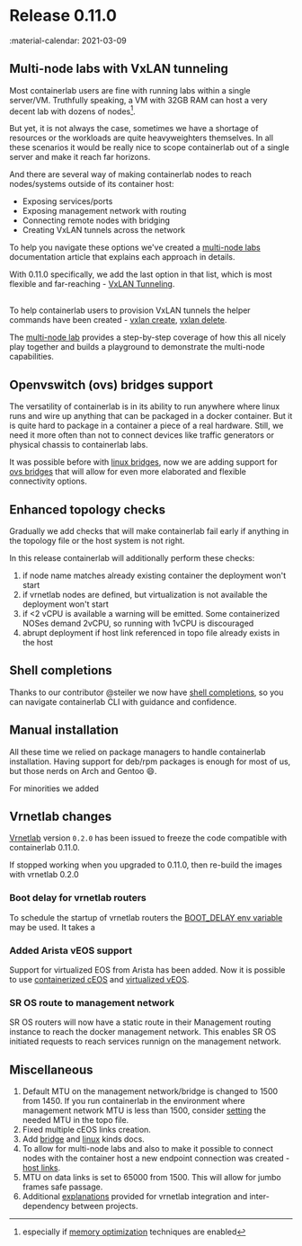 # Release 0.11.0
:material-calendar: 2021-03-09
## Multi-node labs with VxLAN tunneling
Most containerlab users are fine with running labs within a single server/VM. Truthfully speaking, a VM with 32GB RAM can host a very decent lab with dozens of nodes[^1].

But yet, it is not always the case, sometimes we have a shortage of resources or the workloads are quite heavyweighters themselves. In all these scenarios it would be really nice to scope containerlab out of a single server and make it reach far horizons.

And there are several way of making containerlab nodes to reach nodes/systems outside of its container host:

* Exposing services/ports
* Exposing management network with routing
* Connecting remote nodes with bridging
* Creating VxLAN tunnels across the network

To help you navigate these options we've created a [multi-node labs](../manual/multi-node.md) documentation article that explains each approach in details.

With 0.11.0 specifically, we add the last option in that list, which is most flexible and far-reaching - [VxLAN Tunneling](../manual/multi-node.md#vxlan-tunneling).

<div class="mxgraph" style="max-width:100%;border:1px solid transparent;margin:0 auto; display:block;" data-mxgraph="{&quot;page&quot;:9,&quot;zoom&quot;:1.5,&quot;highlight&quot;:&quot;#0000ff&quot;,&quot;nav&quot;:true,&quot;check-visible-state&quot;:true,&quot;resize&quot;:true,&quot;url&quot;:&quot;https://raw.githubusercontent.com/srl-wim/container-lab/diagrams/multinode.drawio&quot;}"></div>
<script type="text/javascript" src="https://cdn.jsdelivr.net/gh/hellt/drawio-js@main/embed2.js" async></script>

To help containerlab users to provision VxLAN tunnels the helper commands have been created - [vxlan create](../cmd/tools/vxlan/create.md), [vxlan delete](../cmd/tools/vxlan/delete.md).

The [multi-node lab](../lab-examples/multinode.md) provides a step-by-step coverage of how this all nicely play together and builds a playground to demonstrate the multi-node capabilities.

## Openvswitch (ovs) bridges support
The versatility of containerlab is in its ability to run anywhere where linux runs and wire up anything that can be packaged in a docker container. But it is quite hard to package in a container a piece of a real hardware. Still, we need it more often than not to connect devices like traffic generators or physical chassis to containerlab labs.

It was possible before with [linux bridges](../manual/kinds/bridge.md), now we are adding support for [ovs bridges](../manual/kinds/ovs-bridge.md) that will allow for even more elaborated and flexible connectivity options.

## Enhanced topology checks
Gradually we add checks that will make containerlab fail early if anything in the topology file or the host system is not right.

In this release containerlab will additionally perform these checks:

1. if node name matches already existing container the deployment won't start
2. if vrnetlab nodes are defined, but virtualization is not available the deployment won't start
3. if <2 vCPU is available a warning will be emitted. Some containerized NOSes demand 2vCPU, so running with 1vCPU is discouraged
4. abrupt deployment if host link referenced in topo file already exists in the host

## Shell completions
Thanks to our contributor @steiler we now have [shell completions](../cmd/completion.md), so you can navigate containerlab CLI with guidance and confidence.

## Manual installation
All these time we relied on package managers to handle containerlab installation. Having support for deb/rpm packages is enough for most of us, but those nerds on Arch and Gentoo :smile:.

For minorities we added 

## Vrnetlab changes
[Vrnetlab](https://github.com/hellt/vrnetlab/tree/v0.2.0) version `0.2.0` has been issued to freeze the code compatible with containerlab 0.11.0.

If stopped working when you upgraded to 0.11.0, then re-build the images with vrnetlab 0.2.0

### Boot delay for vrnetlab routers
To schedule the startup of vrnetlab routers the [BOOT_DELAY env variable](../manual/vrnetlab.md#boot-delay) may be used. It takes a  

### Added Arista vEOS support
Support for virtualized EOS from Arista has been added. Now it is possible to use [containerized cEOS](../manual/kinds/ceos.md) and [virtualized vEOS](../manual/kinds/vr-veos.md).

### SR OS route to management network
SR OS routers will now have a static route in their Management routing instance to reach the docker management network. This enables SR OS initiated requests to reach services runnign on the management network.

## Miscellaneous

1. Default MTU on the management network/bridge is changed to 1500 from 1450. If you run containerlab in the environment where management network MTU is less than 1500, consider [setting](../manual/network.md) the needed MTU in the topo file.
2. Fixed multiple cEOS links creation.
3. Add [bridge](../manual/kinds/bridge.md) and [linux](../manual/kinds/linux.md) kinds docs.
4. To allow for multi-node labs and also to make it possible to connect nodes with the container host a new endpoint connection was created - [host links](../manual/network.md#host-links).
5. MTU on data links is set to 65000 from 1500. This will allow for jumbo frames safe passage.
6. Additional [explanations](../manual/vrnetlab.md) provided for vrnetlab integration and inter-dependency between projects.

[^1]: especially if [memory optimization](../manual/vrnetlab.md#memory-optimization) techniques are enabled